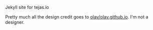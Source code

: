 Jekyll site for tejas.io

Pretty much all the design credit goes to [olav/olav.github.io](https://github.com/olav/olav.github.com). I'm not a designer.